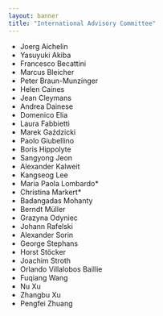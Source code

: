 ```yaml
---
layout: banner
title: "International Advisory Committee"
---
```


* Joerg Aichelin
* Yasuyuki Akiba
* Francesco Becattini
* Marcus Bleicher
* Peter Braun-Munzinger
* Helen Caines
* Jean Cleymans
* Andrea Dainese
* Domenico Elia
* Laura Fabbietti
* Marek Gaździcki
* Paolo Giubellino
* Boris Hippolyte
* Sangyong Jeon
* Alexander Kalweit
* Kangseog Lee
* Maria Paola Lombardo*
* Christina Markert*
* Badangadas Mohanty
* Berndt Müller
* Grazyna Odyniec
* Johann Rafelski
* Alexander Sorin
* George Stephans
* Horst Stöcker
* Joachim Stroth
* Orlando Villalobos Baillie
* Fuqiang Wang
* Nu Xu
* Zhangbu Xu
* Pengfei Zhuang